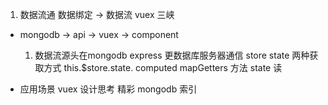 1. 数据流通
  数据绑定 -> 数据流 
  vuex 三峡 
  - mongodb  -> api -> vuex ->  component
    1. 数据流源头在mongodb express 更数据库服务器通信
    store   state 两种获取方式
    this.$store.state.
    computed mapGetters 方法  state 读

  - 应用场景  vuex 设计思考 精彩 mongodb 索引